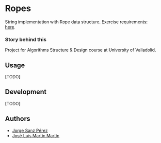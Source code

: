 # Ropes
String implementation with Rope data structure. Exercise requirements: [here](https://github.com/jorge-sanz/Ropes/blob/master/exercise.pdf).

### Story behind this
Project for Algorithms Structure & Design course at University of Valladolid.

## Usage
[TODO]

## Development
[TODO]

## Authors
* [Jorge Sanz Pérez](https://github.com/jorge-sanz)
* [José Luis Martín Martín](https://github.com/josedl4)
